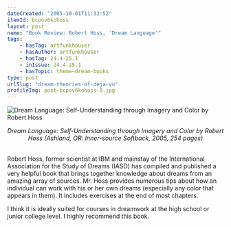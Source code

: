 ```yaml
---
dateCreated: "2005-10-01T11:32:52"
itemId: bcpov6kohoss
layout: post
name: "Book Review: Robert Hoss, 'Dream Language'"
tags:
    - hasTag: artfunkhouser
    - hasAuthor: artfunkhouser
    - hasTag: 24.4-25.1
    - inIssue: 24.4-25.1
    - hasTopic: theme~dream-books
type: post
urlSlug: "dream-theories-of-deja-vu"
profileImg: post-bcpov6kohoss-0.jpg
---
```


![Dream Language: Self-Understanding through Imagery and Color by Robert Hoss](../images/post-bcpov6kohoss-0.jpg)

<!--nopreview--><div style="text-align:center"><i>Dream Language: Self-Understanding through Imagery and Color by Robert Hoss (Ashland, OR: Inner-source Softback, 2005, 254 pages)</i></div><!--/nopreview-->
<br>

Robert Hoss, former scientist at IBM and mainstay of the International Association for the Study of Dreams (IASD) has compiled and published a very helpful book that brings together knowledge about dreams from an amazing array of sources. Mr. Hoss provides numerous tips about how an individual can work with his or her own dreams (especially any color that appears in them). It includes exercises at the end of most chapters.

I think it is ideally suited for courses in dreamwork at the high school or junior college level. I highly recommend this book.
